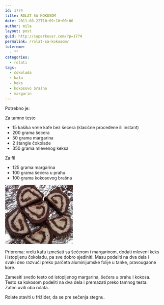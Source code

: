 ```yaml
---
id: 1774
title: ROLAT SA KOKOSOM
date: 2011-08-22T10:09:10+00:00
author: mila
layout: post
guid: http://superkuvar.com/?p=1774
permalink: /rolat-sa-kokosom/
totvreme:
  - ""
categories:
  - rolati
tags:
  - čokolada
  - kafa
  - keks
  - kokosovo brašno
  - margarin
---
```

Potrebno je:

Za tamno testo

  * 15 kašika vrele kafe bez šećera (klasične proceđene ili instant)
  * 200 grama šećera
  * 50 grama margarina
  * 2 štangle čokolade
  * 350 grama mlevenog keksa

Za fil

  * 125 grama margarina
  * 100 grama šećera u prahu
  * 100 grama kokosovog brašna

<img class="alignnone size-full wp-image-1779" title="kokosrolat" src="/wp-content/uploads/2011/08/kokosrolat1-e1314008275905.jpg" alt="" width="221" height="192" /> 

Priprema: vrelu kafu izmešati sa šećerom i margarinom, dodati mleveni keks i istopljenu čokoladu, pa sve dobro sjediniti. Masu podeliti na dva dela i svaki deo razvući preko parčeta aluminijumske folije u tanke, pravougaone kore.

Zamesiti svetlo testo od istopljenog margarina, šećera u prahu i kokosa. Testo sa kokosom podeliti na dva dela i premazati preko tamnog testa. Zatim uviti oba rolata.

Rolate staviti u frižider, da se pre sečenja stegnu.